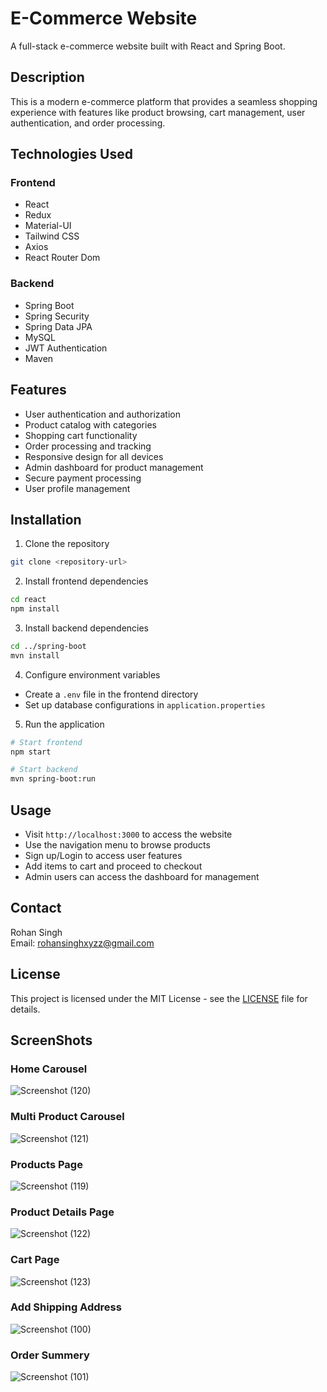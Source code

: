 # E-Commerce Website

A full-stack e-commerce website built with React and Spring Boot.

## Description

This is a modern e-commerce platform that provides a seamless shopping experience with features like product browsing, cart management, user authentication, and order processing.

## Technologies Used

### Frontend
- React
- Redux
- Material-UI
- Tailwind CSS
- Axios
- React Router Dom

### Backend
- Spring Boot
- Spring Security
- Spring Data JPA
- MySQL
- JWT Authentication
- Maven

## Features

- User authentication and authorization
- Product catalog with categories
- Shopping cart functionality
- Order processing and tracking
- Responsive design for all devices
- Admin dashboard for product management
- Secure payment processing
- User profile management

## Installation

1. Clone the repository
```bash
git clone <repository-url>
```

2. Install frontend dependencies
```bash
cd react
npm install
```

3. Install backend dependencies
```bash
cd ../spring-boot
mvn install
```

4. Configure environment variables
- Create a `.env` file in the frontend directory
- Set up database configurations in `application.properties`

5. Run the application
```bash
# Start frontend
npm start

# Start backend
mvn spring-boot:run
```

## Usage

- Visit `http://localhost:3000` to access the website
- Use the navigation menu to browse products
- Sign up/Login to access user features
- Add items to cart and proceed to checkout
- Admin users can access the dashboard for management

## Contact

Rohan Singh  
Email: rohansinghxyzz@gmail.com

## License

This project is licensed under the MIT License - see the [LICENSE](LICENSE) file for details.

## ScreenShots

### Home Carousel
![Screenshot (120)](https://github.com/ashok0001/shopwithzosh/assets/93376968/a559ba7a-3350-41b8-9151-5813ad0b3597)


### Multi Product Carousel
![Screenshot (121)](https://github.com/ashok0001/shopwithzosh/assets/93376968/089666de-bbfa-4218-876e-5dbe7306325c)


### Products Page
![Screenshot (119)](https://github.com/ashok0001/shopwithzosh/assets/93376968/4f200711-b90e-4324-bc74-5f7beb01125d)


### Product Details Page
![Screenshot (122)](https://github.com/ashok0001/shopwithzosh/assets/93376968/53f2b45d-3e49-4d58-9249-15e85bd7aca5)


### Cart Page
![Screenshot (123)](https://github.com/ashok0001/shopwithzosh/assets/93376968/50a05948-8f06-48eb-b526-d1ac62bdd3ca)


### Add Shipping Address
![Screenshot (100)](https://github.com/ashok0001/shopwithzosh/assets/93376968/c8354400-8fac-4ee6-b2d4-6c3b79d696c7)


### Order Summery
![Screenshot (101)](https://github.com/ashok0001/shopwithzosh/assets/93376968/2847231f-72ff-46de-9426-ded1e9133326)

